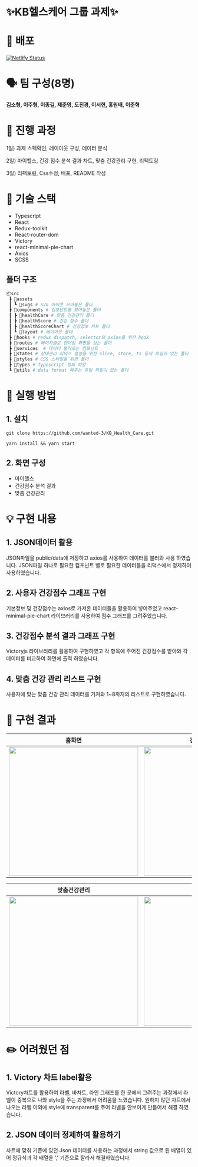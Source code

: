 # ✨KB헬스케어 그룹 과제✨


# 🚀 배포

[![Netlify Status](https://api.netlify.com/api/v1/badges/8c963488-351b-41d4-9152-60535ac564b2/deploy-status)](https://main--kbhealth.netlify.app/)


# 🗣 팀 구성(8명)

__김소형, 이주형, 이종길, 제준영, 도진경, 이서현, 홍원배, 이준혁__

# 📝 진행 과정

1일) 과제 스펙확인, 레이아웃 구성, 데이터 분석

2일) 마이헬스, 건강 점수 분석 결과 차트, 맞춤 건강관리 구현,  리팩토링

3일) 리팩토링, Css수정, 배포, README 작성


# 🔧 기술 스택

- Typescript
- React
- Redux-toolkit
- React-router-dom
- Victory
- react-minimal-pie-chart
- Axios
- SCSS

## 폴더 구조


```sh
📦src
 ┣ 📂assets
 ┃ ┗ 📂svgs # SVG 아이콘 모아놓은 폴더
 ┣ 📂components # 컴포넌트를 모아놓은 폴더
 ┃ ┣ 📂healthCare # 맞춤 건강관리 폴더
 ┃ ┣ 📂healthScore # 건강 점수 폴더
 ┃ ┣ 📂healthScoreChart # 건강정보 차트 폴더
 ┃ ┗ 📂layout # 레이아웃 폴더
 ┣ 📂hooks # redux dispatch, selector와 axios를 위한 hook
 ┣ 📂routes # 페이지별로 렌더링 화면을 보는 폴더
 ┣ 📂services  # 데이터 불러오는 컴포넌트
 ┣ 📂states # 상태관리 리덕스 설정을 위한 slice, store, ts 등의 파일이 있는 폴더
 ┣ 📂styles # CSS 스타일을 위한 폴더
 ┣ 📂types # Typescript 정의 파일
 ┗ 📂utils # data format 해주는 유틸 파일이 있는 폴더

```

# 📌 실행 방법

## 1. 설치
```
git clone https://github.com/wanted-3/KB_Health_Care.git
```
```
yarn install && yarn start
``` 

## 2. 화면 구성
  - 마이헬스
  - 건강점수 분석 결과
  - 맞춤 건강관리
  

# 💡 구현 내용

## 1. JSON데이터 활용
JSON파일을 public/data에 저장하고 axios를 사용하여 데이터를 불러와 사용 하였습니다. 
JSON파일 하나로 필요한 컴포넌트 별로 필요한 데이터들을 리덕스에서 정제하여 사용하였습니다.

## 2. 사용자 건강점수 그래프 구현
기본정보 및 건강점수는 axios로 가져온 데이터들을 활용하여 넣어주었고
react-minimal-pie-chart 라이브러리를 사용하여 점수 그래프를 그려주었습니다.

## 3. 건강점수 분석 결과 그래프 구현
Victoryjs 라이브러리를 활용하여 구현하였고
각 항목에 주어진 건강점수를 받아와 각 데이터를 비교하여 화면에 출력 하였습니다. 

## 4. 맞춤 건강 관리 리스트 구현
사용자에 맞는 맞춤 건강 관리 데이터를 가져와 1~8까지의 리스트로 구현하였습니다.



# 📸 구현 결과

|홈화면|건강관리그래프|
|:---:|:---:|
|<img src="https://user-images.githubusercontent.com/91236732/171620438-6f2a7265-e846-4fbe-9bbe-31e2edfb5d84.png" width="350"/>|<img src="https://user-images.githubusercontent.com/91236732/171620446-d291c993-eed5-4314-ac24-4322c39ff7e9.png" width="350"/>|

|맞춤건강관리| 화면구성|
|:---:|:---:|
<img src="https://user-images.githubusercontent.com/91236732/171620448-7e1d9833-68a1-4523-b0f0-344433bb1a02.png" width="350"/>|<img src="https://user-images.githubusercontent.com/91236732/171621840-9b7c3616-1600-4733-956c-520fbf49fee2.gif" width="350"/>|


#  ✏️ 어려웠던 점

## 1. Victory 차트 label활용

Victory차트를 활용하여 라벨, 바차트, 라인 그래프를 한 곳에서 그려주는 과정에서 라벨이 중복으로 나와 style을 주는 과정에서 어려움을 느꼈습니다. 원하지 않던 차트에서 나오는 라벨 이외에 style에 transparent를 주어 라벨을 안보이게 만들어서 해결 하였습니다.

## 2. JSON 데이터 정제하여 활용하기

차트에 맞춰 기존에 있던 Json 데이터를 사용하는 과정에서 string 값으로 된 배열이 있어 정규식과 각 배열을 ',' 기준으로 잘라서 해결하였습니다. 
